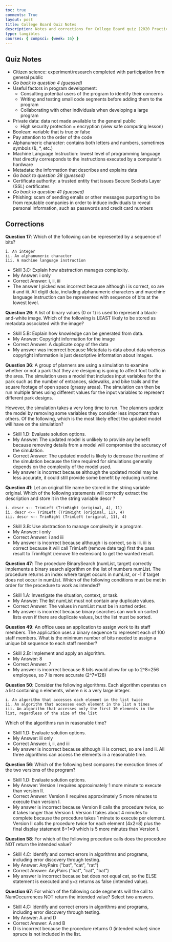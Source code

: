 ```yaml
---
toc: true
comments: True
layout: post
title: College Board Quiz Notes
description: Notes and corrections for College Board quiz (2020 Practice MCQ)
type: tangibles
courses: { compsci: {week: 16} }
---
```


## Quiz Notes
- Citizen science: experiment/research completed with participation from general public
- *Go back to question 4 (guessed)*
- Useful factors in program development:
    - Consulting potential users of the program to identify their concerns
    - Writing and testing small code segments before adding them to the program
    - Collaborating with other individuals when developing a large program
- Private data: data not made available to the general public
    - High security protection = encryption (view safe computing lesson)
- Boolean: variable that is true or false
- Pay attention to the order of the code
- Alphanumeric character: contains both letters and numbers, sometimes symbols (&, *, etc.)
- Machine Language Instruction: lowest level of programming language that directly corresponds to the instructions executed by a computer's hardware
- Metadata: the information that describes and explains data
- *Go back to question 38 (guessed)*
- Certificate authority: a trusted entity that issues Secure Sockets Layer (SSL) certificates
- *Go back to question 41 (guessed)*
- Phishing: scam of sending emails or other messages purporting to be from reputable companies in order to induce individuals to reveal personal information, such as passwords and credit card numbers

## Corrections
**Question 17**: Which of the following can be represented by a sequence of bits?

    i. An integer
    ii. An alphanumeric character
    iii. A machine language instruction

- Skill 3.C: Explain how abstraction manages complexity.
- My Answer: i only
- Correct Answer: i, ii, iii
- The answer I picked was incorrect because although i is correct, so are ii and iii. All digitl data, including alphanumeric characters and macchine language instruction can be represented with sequence of bits at the lowest level.

**Question 26**: A list of binary values (0 or 1) is used to represent a black-and-white image. Which of the following is LEAST likely to be stored as metadata associated with the image?
- Skill 5.B: Explain how knowledge can be generated from data.
- My Answer: Copyright information for the image
- Correct Answer: A duplicate copy of the data
- My answer was incorrect because Metadata is data about data whereas copyright information is just descriptive information about images.

**Question 36**: A group of planners are using a simulation to examine whether or not a park that they are designing is going to affect foot traffic in the area. The simulation uses a model that includes input variables for the park such as the number of entrances, sidewalks, and bike trails and the square footage of open space (grassy areas). The simulation can then be run multiple times using different values for the input variables to represent different park designs.

However, the simulation takes a very long time to run. The planners update the model by removing some variables they consider less important than others. Of the following, which is the most likely effect the updated model will have on the simulation?
- Skill 1.D: Evaluate solution options.
- My Answer: The updated model is unlikely to provide any benefit because removing details from a model will compromise the accuracy of the simulation.
- Correct Answer: The updated model is likely to decrease the runtime of the simulation because the time required for simulations generally depends on the complexity of the model used.
- My answer is incorrect because although the updated model may be less accurate, it could still provide some benefit by reducing runtime.

**Question 41**: Let an original file name be stored in the string variable original. Which of the following statements will correctly extract the description and store it in the string variable descr ?
   
    i. descr <-- TrimLeft (TrimRight (original, 4), 11)
    ii. descr <-- TrimLeft (TrimRight (original, 11), 4)
    iii. descr <-- TrimRight (TrimLeft (original, 11), 4)

- Skill 3.B: Use abstraction to manage complexity in a program.
- My Answer: i only
- Correct Answer: i and iii
- My answer is incorrect because although i is correct, so is iii. iii is correct because it will call TrimLeft (remove date tag) first the pass result to TrimRight (remove file extension) to get the wanted result.

**Question 47**: The procedure BinarySearch (numList, target) correctly implements a binary search algorithm on the list of numbers numList. The procedure returns an index where target occurs in numList, or -1 if target does not occur in numList. Which of the following conditions must be met in order for the procedure to work as intended?
- Skill 1.A: Investigate the situation, context, or task.
- My Answer: The list numList must not contain any duplicate values.
- Correct Answer: The values in numList must be in sorted order.
- My answer is incorrect because binary searches can work on sorted lists even if there are duplicate values, but the list must be sorted.

**Question 49**: An office uses an application to assign work to its staff members. The application uses a binary sequence to represent each of 100 staff members. What is the minimum number of bits needed to assign a unique bit sequence to each staff member?
- Skill 2.B: Implement and apply an algorithm.
- My Answer: 8
- Correct Answer: 7
- My answer is incorrect because 8 bits would allow for up to 2^8=256 employees, so 7 is more accurate (2^7=128)

**Question 50**: Consider the following algorithms. Each algorithm operates on a list containing n elements, where n is a very large integer.   
   
    i. An algorithm that accesses each element in the list twice
    ii. An algorithm that accesses each element in the list n times
    iii. An algorithm that accesses only the first 10 elements in the list, regardless of the size of the list

Which of the algorithms run in reasonable time?
- Skill 1.D: Evaluate solution options.
- My Answer: iii only
- Correct Answer: i, ii, and iii
- My answer is incorrect because although iii is correct, so are i and ii. All three algorithms can access the elements in a reasonable time.

**Question 56**: Which of the following best compares the execution times of the two versions of the program?
- Skill 1.D: Evaluate solution options.
- My Answer: Version I requires approximately 1 more minute to execute than version II.
- Correct Answer: Version II requires approximately 5 more minutes to execute than version I.
- My answer is incorrect because Version II calls the procedure twice, so it takes longer than Version I. Version I takes about 4 minutes to complete because the procedure takes 1 minute to execute per element. Version II calls the procedure twice for each element (4x2=8) plus the final display statement 8+1=9 which is 5 more minutes than Version I.

**Question 58**: For which of the following procedure calls does the procedure NOT return the intended value?
- Skill 4.C: Identify and correct errors in algorithms and programs, including error discovery through testing.
- My Answer: AnyPairs ("bat", "cat", "rat")
- Correct Answer: AnyPairs ("bat", "cat", "bat")
- My answer is incorrect because bat does not equal cat, so the ELSE statement is executed and y=z returns as false (intended value). 

**Question 67**: For which of the following code segments will the call to NumOccurrences NOT return the intended value? Select two answers.
- Skill 4.C: Identify and correct errors in algorithms and programs, including error discovery through testing.
- My Answer: A and D
- Correct Answer: A and B
- D is incorrect because the procedure returns 0 (intended value) since spruce is not included in the list.